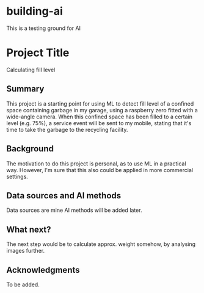# building-ai
This is a testing ground for AI


# Project Title

Calculating fill level

## Summary

This project is a starting point for using ML to detect fill level of a confined space containing garbage in my garage, using a raspberry zero fitted with a wide-angle camera. When this confined space has been filled to a certain level (e.g. 75%), a service event will be sent to my mobile, stating that it's time to take the garbage to the recycling facility.


## Background

The motivation to do this project is personal, as to use ML in a practical way. However, I'm sure that this also could be applied in more commercial settings.



## Data sources and AI methods
Data sources are mine
AI methods will be added later.

## What next?

The next step would be to calculate approx. weight somehow, by analysing images further.


## Acknowledgments

To be added.
